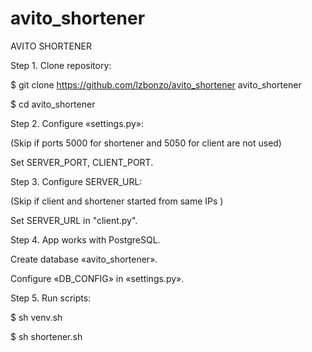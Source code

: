 # avito_shortener
AVITO SHORTENER

Step 1. Clone repository:

$ git clone https://github.com/lzbonzo/avito_shortener avito_shortener 

$ cd avito_shortener

Step 2. Configure «settings.py»:

(Skip if ports 5000 for shortener and 5050 for client are not used)

Set SERVER_PORT, CLIENT_PORT.

Step 3. Configure SERVER_URL:

(Skip if client and shortener started from same IPs )

Set SERVER_URL in "client.py".

Step 4. App works with PostgreSQL.

Create database «avito_shortener».

Configure «DB_CONFIG» in «settings.py».


Step 5. Run scripts:

$ sh venv.sh 

$ sh shortener.sh

